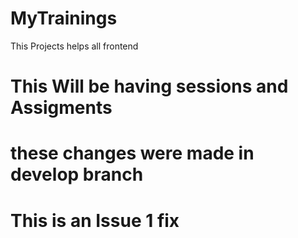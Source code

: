# MyTrainings
This Projects helps all frontend

# This Will be having sessions and Assigments
# these changes were made in develop branch
# This is an Issue 1 fix
